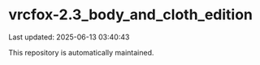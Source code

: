 # vrcfox-2.3_body_and_cloth_edition

Last updated: 2025-06-13 03:40:43

This repository is automatically maintained.

